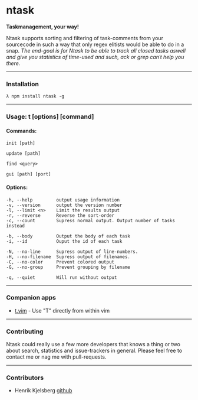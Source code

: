 # ntask

__Taskmanagement, your way!__


Ntask supports sorting and filtering of task-comments from your sourcecode in
such a way that only regex elitists would be able to do in a snap.
_The end-goal is for Ntask to be able to track all closed tasks aswell and give
you statistics of time-used and such, ack or grep can´t help you there._


***


### Installation

    λ npm install ntask -g


***


### Usage: t [options] [command]

#### Commands:

    init [path]

    update [path]

    find <query>

    gui [path] [port]

#### Options:

    -h, --help         output usage information
    -v, --version      output the version number
    -l, --limit <n>    Limit the results output
    -r, --reverse      Reverse the sort-order
    -c, --count        Supress normal output. Output number of tasks instead

    -b, --body         Output the body of each task
    -i, --id           Ouput the id of each task

    -N, --no-line      Supress output of line-numbers.
    -H, --no-filename  Supress output of filenames.
    -C, --no-color     Prevent colored output
    -G, --no-group     Prevent grouping by filename

    -q, --quiet        Will run without output


***


### Companion apps

* [t.vim](http://github.com/hkjels/t.vim/) - Use "T" directly from within vim


***


### Contributing

Ntask could really use a few more developers that knows a thing or two about
search, statistics and issue-trackers in general. Please feel free to contact
me or nag me with pull-requests.


***


### Contributors

* Henrik Kjelsberg [github](http://github.com/hkjels/)
